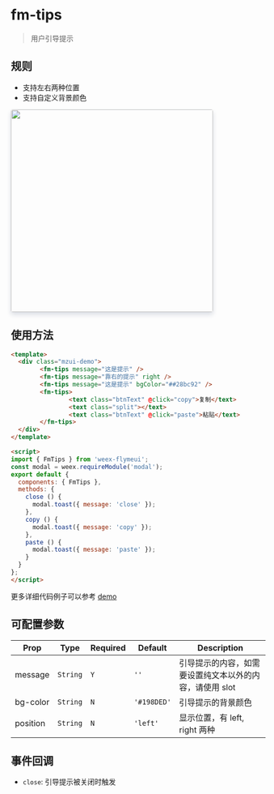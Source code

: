 # fm-tips

> 用户引导提示

## 规则

- 支持左右两种位置
- 支持自定义背景颜色

<img src="http://image.res.meizu.com/image/flyme-icon/6cd42e7295ca419482199b7e64f0a383z" width=400 style="box-shadow: 0 5px 10px 0 #d9dce3; border-radius: 4px;" />

## 使用方法
```html
<template>
  <div class="mzui-demo">
		<fm-tips message="这是提示" />
		<fm-tips message="靠右的提示" right />
		<fm-tips message="这是提示" bgColor="##28bc92" />
		<fm-tips>
				<text class="btnText" @click="copy">复制</text>
				<text class="split"></text>
				<text class="btnText" @click="paste">粘贴</text>
		</fm-tips>
  </div>
</template>

<script>
import { FmTips } from 'weex-flymeui';
const modal = weex.requireModule('modal');
export default {
  components: { FmTips },
  methods: {
    close () {
      modal.toast({ message: 'close' });
    },
    copy () {
      modal.toast({ message: 'copy' });
    },
    paste () {
      modal.toast({ message: 'paste' });
    }
  }
};
</script>
```
更多详细代码例子可以参考 [demo](https://github.com/FlymeApps/weex-flymeui/blob/master/example/component/tips/index.vue)

## 可配置参数

| Prop | Type | Required | Default | Description |
|-------------|------------|--------|-----|-----|
| message | `String` | `Y` |`''` | 引导提示的内容，如需要设置纯文本以外的内容，请使用 slot |
| bg-color | `String` | `N` |`'#198DED'` | 引导提示的背景颜色 |
| position | `String` | `N` |`'left'` | 显示位置，有 left, right 两种 |

## 事件回调

- `close`: 引导提示被关闭时触发
